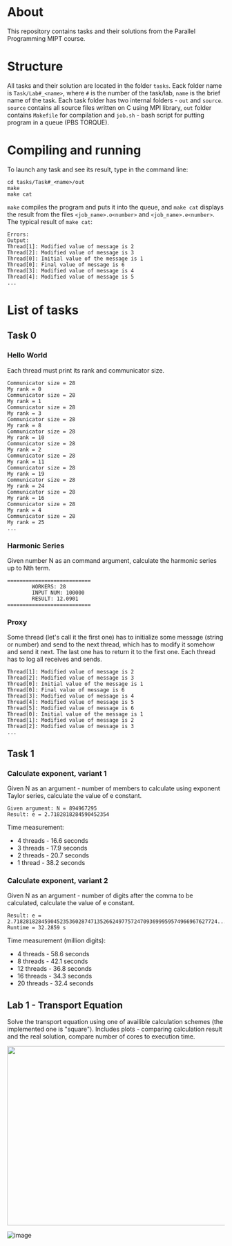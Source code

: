 # About
This repository contains tasks and their solutions from the Parallel Programming MIPT course.
# Structure
All tasks and their solution are located in the folder ```tasks```. Eack folder name is ```Task/Lab#_<name>```, where ```#``` is the number of the task/lab, ```name``` is the brief name of the task. Each task folder has two internal folders - ```out``` and ```source```. ```source``` contains all source files written on C using MPI library, ```out``` folder contains ```Makefile``` for compilation and ```job.sh``` - bash script for putting program in a queue (PBS TORQUE).
# Compiling and running
To launch any task and see its result, type in the command line:
```
cd tasks/Task#_<name>/out
make
make cat
```

```make``` compiles the program and puts it into the queue, and ```make cat``` displays the result from the files ```<job_name>.o<number>``` and ```<job_name>.e<number>```. The typical result of ```make cat```:
```
Errors:
Output:
Thread[1]: Modified value of message is 2
Thread[2]: Modified value of message is 3
Thread[0]: Initial value of the message is 1
Thread[0]: Final value of message is 6
Thread[3]: Modified value of message is 4
Thread[4]: Modified value of message is 5
...
```
# List of tasks
## Task 0
### Hello World
Each thread must print its rank and communicator size.
```
Communicator size = 28
My rank = 0
Communicator size = 28
My rank = 1
Communicator size = 28
My rank = 3
Communicator size = 28
My rank = 8
Communicator size = 28
My rank = 10
Communicator size = 28
My rank = 2
Communicator size = 28
My rank = 11
Communicator size = 28
My rank = 19
Communicator size = 28
My rank = 24
Communicator size = 28
My rank = 16
Communicator size = 28
My rank = 4
Communicator size = 28
My rank = 25
...
```
### Harmonic Series
Given number N as an command argument, calculate the harmonic series up to Nth term.
```
===========================
        WORKERS: 28
        INPUT NUM: 100000
        RESULT: 12.0901
===========================
```
### Proxy
Some thread (let's call it the first one) has to initialize some message (string or number) and send to the next thread, which has to modify it somehow and send it next. The last one has to return it to the first one. Each thread has to log all receives and sends.
```
Thread[1]: Modified value of message is 2
Thread[2]: Modified value of message is 3
Thread[0]: Initial value of the message is 1
Thread[0]: Final value of message is 6
Thread[3]: Modified value of message is 4
Thread[4]: Modified value of message is 5
Thread[5]: Modified value of message is 6
Thread[0]: Initial value of the message is 1
Thread[1]: Modified value of message is 2
Thread[2]: Modified value of message is 3
...
```
## Task 1
### Calculate exponent, variant 1
Given N as an argument - number of members to calculate using exponent Taylor series, calculate the value of e constant.
```
Given argument: N = 894967295
Result: e = 2.7182818284590452354
```

Time measurement:

- 4 threads - 16.6 seconds
- 3 threads - 17.9 seconds
- 2 threads - 20.7 seconds
- 1 thread  - 38.2 seconds
### Calculate exponent, variant 2
Given N as an argument - number of digits after the comma to be calculated, calculate the value of e constant.
```
Result: e = 2.718281828459045235360287471352662497757247093699959574966967627724...
Runtime = 32.2859 s
```
Time measurement (million digits):

- 4 threads - 58.6 seconds
- 8 threads - 42.1 seconds
- 12 threads - 36.8 seconds
- 16 threads - 34.3 seconds
- 20 threads - 32.4 seconds

## Lab 1 - Transport Equation
Solve the transport equation using one of availible calculation schemes (the implemented one is "square"). Includes plots - comparing calculation result and the real solution, compare number of cores to execution time.


<img src="https://github.com/synthMoza/parallelProgrammingResearch/blob/master/tasks/Lab1_TransportEquation/core_time.png" width="585" height="415">

![image](https://github.com/synthMoza/parallelProgrammingResearch/blob/master/tasks/Lab1_TransportEquation/calc_to_true_comparison.gif)
